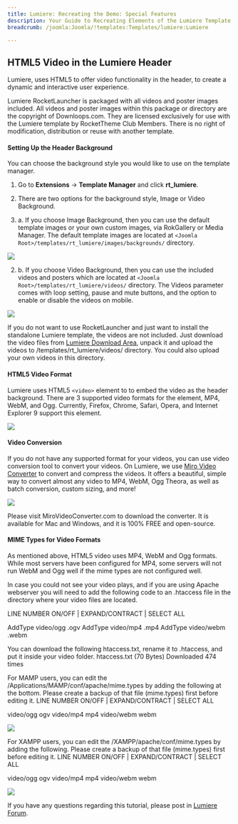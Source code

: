 ```yaml
---
title: Lumiere: Recreating the Demo: Special Features
description: Your Guide to Recreating Elements of the Lumiere Template for Joomla
breadcrumb: /joomla:Joomla/!templates:Templates/lumiere:Lumiere

---
```


HTML5 Video in the Lumiere Header
-----
Lumiere, uses HTML5 to offer video functionality in the header, to create a dynamic and interactive user experience. 

Lumiere RocketLauncher is packaged with all videos and poster images included. All videos and poster images within this package or directory are the copyright of Downloops.com. They are licensed exclusively for use with the Lumiere template by RocketTheme Club Members. There is no right of modification, distribution or reuse with another template. 


#### Setting Up the Header Background

You can choose the background style you would like to use on the template manager.

1. Go to **Extensions** → **Template Manager** and click **rt_lumiere**.

2. There are two options for the background style, Image or Video Background. 

2. a. If you choose Image Background, then you can use the default template images or your own custom images, via RokGallery or Media Manager. The default template images are located at `<Joomla Root>/templates/rt_lumiere/images/backgrounds/` directory.

![][demo]

2. b. If you choose Video Background, then you can use the included videos and posters which are located at `<Joomla Root>/templates/rt_lumiere/videos/` directory. The Videos parameter comes with loop setting, pause and mute buttons, and the option to enable or disable the videos on mobile.

![][demo2]

If you do not want to use RocketLauncher and just want to install the standalone Lumiere template, the videos are not included. Just download the video files from [Lumiere Download Area][lumiere], unpack it and upload the videos to <Joomla Root>/templates/rt_lumiere/videos/ directory. You could also upload your own videos in this directory.


#### HTML5 Video Format

Lumiere uses HTML5 `<video>` element to to embed the video as the header background. There are 3 supported video formats for the element, MP4, WebM, and Ogg. Currently, Firefox, Chrome, Safari, Opera, and Internet Explorer 9 support this element.

![][demo3]


#### Video Conversion

If you do not have any supported format for your videos, you can use video conversion tool to convert your videos. On Lumiere, we use [Miro Video Converter][miro] to convert and compress the videos. It offers a beautiful, simple way to convert almost any video to MP4, WebM, Ogg Theora, as well as batch conversion, custom sizing, and more!

![][demo4]

Please visit MiroVideoConverter.com to download the converter. It is available for Mac and Windows, and it is 100% FREE and open-source.


#### MIME Types for Video Formats

As mentioned above, HTML5 video uses MP4, WebM and Ogg formats. While most servers have been configured for MP4, some servers will not run WebM and Ogg well if the mime types are not configured well.

In case you could not see your video plays, and if you are using Apache webserver you will need to add the following code to an .htaccess file in the directory where your video files are located. 

LINE NUMBER ON/OFF | EXPAND/CONTRACT | SELECT ALL
 
AddType video/ogg .ogv
AddType video/mp4 .mp4
AddType video/webm .webm


You can download the following htaccess.txt, rename it to .htaccess, and put it inside your video folder.
 htaccess.txt
(70 Bytes) Downloaded 474 times


For MAMP users, you can edit the /Applications/MAMP/conf/apache/mime.types by adding the following at the bottom. Please create a backup of that file (mime.types) first before editing it.
LINE NUMBER ON/OFF | EXPAND/CONTRACT | SELECT ALL
 
video/ogg                   ogv
video/mp4                   mp4
video/webm                  webm

![][demo5]

For XAMPP users, you can edit the /XAMPP/apache/conf/mime.types by adding the following. Please create a backup of that file (mime.types) first before editing it.
LINE NUMBER ON/OFF | EXPAND/CONTRACT | SELECT ALL
 
video/ogg                   ogv
video/mp4                   mp4
video/webm                  webm

![][demo6]

If you have any questions regarding this tutorial, please post in [Lumiere Forum][forum].

[demo]: assets/video_1.jpg
[demo2]: assets/video_2.jpg
[demo3]: assets/video_3.jpg
[demo4]: assets/video_4.jpg
[demo5]: assets/video_5.jpg
[demo6]: assets/video_6.jpg
[lumiere]: http://www.rockettheme.com/joomla-downloads/club/3333-lumiere
[miro]: http://www.mirovideoconverter.com/
[forum]: http://www.rockettheme.com/forum/joomla-template-lumiere